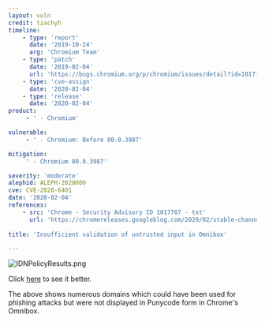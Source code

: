 ```yaml
---
layout: vuln
credit: tzachyh
timeline:
    - type: 'report'
      date: '2019-10-24'
      arg: 'Chromium Team'
    - type: 'patch'
      date: '2019-02-04'
      url: 'https://bugs.chromium.org/p/chromium/issues/detail?id=1017707'
    - type: 'cve-assign'
      date: '2020-02-04'
    - type: 'release'
      date: '2020-02-04'
product:
     - ' - Chromium'

vulnerable:
     - ' - Chromium: Before 80.0.3987'

mitigation: 
     ' - Chromium 80.0.3987'

severity: 'moderate'
alephid: ALEPH-2020000
cve: CVE-2020-6401
date: '2020-02-04'
references:
    - src: 'Chrome - Security Advisory ID 1017707 - txt'
      url: 'https://chromereleases.googleblog.com/2020/02/stable-channel-update-for-desktop.html'
  
title: 'Insufficient validation of untrusted input in Omnibox'

---
```

![IDNPolicyResults.png](/assets/img/homograph-attacks2/IDNPolicyResults.png)

Click [here](/assets/img/homograph-attacks2/IDNPolicyResults.png) to see it better. 

The above shows numerous domains which could have been used for phishing attacks but were not displayed in Punycode form in Chrome's Omnibox.
